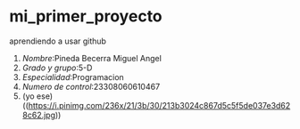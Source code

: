 # mi_primer_proyecto
aprendiendo a usar github
1. *Nombre*:Pineda Becerra Miguel Angel
2. *Grado y grupo*:5-D
3. *Especialidad*:Programacion
4. *Numero de control*:23308060610467
5. (yo ese)((https://i.pinimg.com/236x/21/3b/30/213b3024c867d5c5f5de037e3d628c62.jpg))
